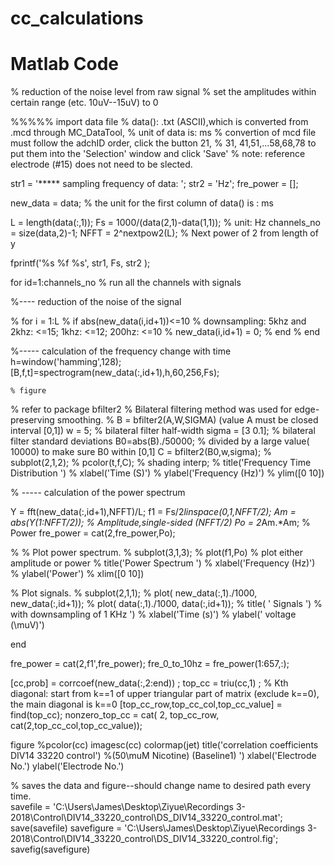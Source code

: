# cc_calculations

# Matlab Code

% reduction of the noise level from raw signal
% set the amplitudes within certain range (etc. 10uV--15uV) to 0

%%%%% import data file
% data(): .txt (ASCII),which is converted from .mcd through MC_DataTool,
% unit of data is: ms
% convertion of mcd file must follow the adchID order, click the button 21,
% 31, 41,51,...58,68,78 to put them into the 'Selection' window and click 'Save' 
% note: reference electrode (#15) does not need to be slected.

str1 = '***** sampling frequency of data: ';
str2 = 'Hz';
fre_power = [];


new_data = data;   % the unit for the first column of data() is : ms

L = length(data(:,1));
Fs = 1000/(data(2,1)-data(1,1));   % unit: Hz
channels_no = size(data,2)-1;
NFFT = 2^nextpow2(L); % Next power of 2 from length of y

fprintf('%s %f %s', str1, Fs, str2 );


for  id=1:channels_no       % run all the channels with signals
    
%----  reduction of the noise of the signal
    
%     for i = 1:L
%        if abs(new_data(i,id+1))<=10    % downsampling: 5khz and 2khz: <=15;  1khz: <=12; 200hz: <=10
%            new_data(i,id+1) = 0;
%        end
%     end


%----- calculation of the frequency change with time
     h=window('hamming',128);
     [B,f,t]=spectrogram(new_data(:,id+1),h,60,256,Fs);
    
    % figure
% refer to package bfilter2
% Bilateral filtering method was used for edge-preserving smoothing.
% B = bfilter2(A,W,SIGMA)   (value A must be closed interval [0,1])
     w     = 5;       % bilateral filter half-width
     sigma = [3 0.1]; % bilateral filter standard deviations
     B0=abs(B)./50000;  % divided by a large value( 10000) to make sure B0 within [0,1]
     C = bfilter2(B0,w,sigma);
%   subplot(2,1,2);
%   pcolor(t,f,C);
%   shading interp;
%   title('Frequency Time Distribution ')
%   xlabel('Time (S)')
%   ylabel('Frequency (Hz)')
%   ylim([0 10])
  
    
% -----  calculation of the power spectrum
     
  Y = fft(new_data(:,id+1),NFFT)/L;
  f1 = Fs/2*linspace(0,1,NFFT/2);
  Am = abs(Y(1:NFFT/2)); % Amplitude,single-sided (NFFT/2)
  Po = 2*Am.*Am;            % Power
  fre_power = cat(2,fre_power,Po);
  
% % Plot power spectrum.
%    subplot(3,1,3);
%   plot(f1,Po)   % plot either amplitude or power
%   title('Power Spectrum ')
%   xlabel('Frequency (Hz)')
%   ylabel('Power') 
%   xlim([0 10])
 
  % Plot signals.
 % subplot(2,1,1);
%   plot( new_data(:,1)./1000, new_data(:,id+1));
%   plot( data(:,1)./1000, data(:,id+1));
%   title( ' Signals ') % with downsampling of 1 KHz ') 
%   xlabel('Time (s)')
%   ylabel(' voltage (\muV)')
  
  
end

  fre_power = cat(2,f1',fre_power);
  fre_0_to_10hz = fre_power(1:657,:);
    
  [cc,prob] = corrcoef(new_data(:,2:end)) ; 
  top_cc = triu(cc,1) ;    % Kth diagonal: start from k==1 of upper triangular part of matrix (exclude k==0), the main diagonal is k==0
  [top_cc_row,top_cc_col,top_cc_value] = find(top_cc);
  nonzero_top_cc = cat( 2, top_cc_row, cat(2,top_cc_col,top_cc_value));
  
  figure
 %pcolor(cc)
 imagesc(cc)
 colormap(jet)
 title('correlation coefficients DIV14 33220 control') %(50\muM Nicotine) (Baseline1) ')
  xlabel('Electrode No.')
  ylabel('Electrode No.')
  
% saves the data and figure--should change name to desired path every time.  
  savefile = 'C:\Users\James\Desktop\Ziyue\Recordings 3-2018\Control\DIV14_33220_control\DS_DIV14_33220_control.mat'; 
  save(savefile)
  savefigure = 'C:\Users\James\Desktop\Ziyue\Recordings 3-2018\Control\DIV14_33220_control\DS_DIV14_33220_control.fig'; 
  savefig(savefigure)
